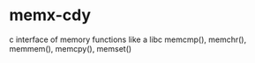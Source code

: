 # memx-cdy
c interface of memory functions like a libc memcmp(), memchr(), memmem(), memcpy(), memset()
